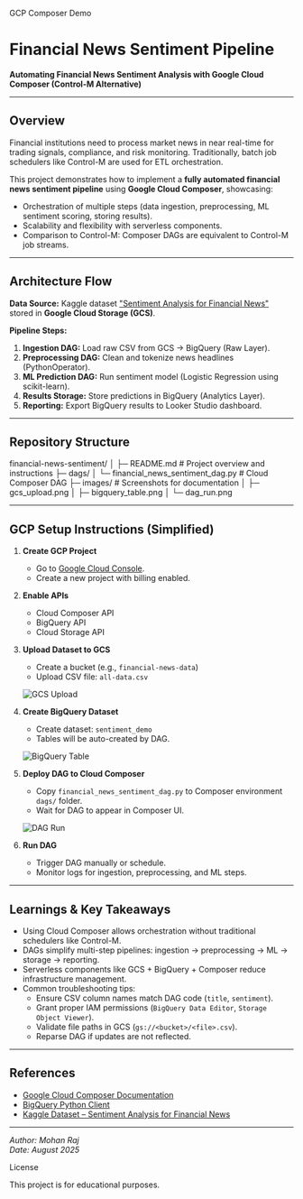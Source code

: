 
GCP Composer Demo

# Financial News Sentiment Pipeline

**Automating Financial News Sentiment Analysis with Google Cloud Composer (Control-M Alternative)**

---

## Overview

Financial institutions need to process market news in near real-time for trading signals, compliance, and risk monitoring. Traditionally, batch job schedulers like Control-M are used for ETL orchestration.  

This project demonstrates how to implement a **fully automated financial news sentiment pipeline** using **Google Cloud Composer**, showcasing:

- Orchestration of multiple steps (data ingestion, preprocessing, ML sentiment scoring, storing results).  
- Scalability and flexibility with serverless components.  
- Comparison to Control-M: Composer DAGs are equivalent to Control-M job streams.

---

## Architecture Flow

**Data Source:** Kaggle dataset ["Sentiment Analysis for Financial News"](https://www.kaggle.com/datasets/aaron7sun/financial-news-sentiment) stored in **Google Cloud Storage (GCS)**.  

**Pipeline Steps:**

1. **Ingestion DAG:** Load raw CSV from GCS → BigQuery (Raw Layer).  
2. **Preprocessing DAG:** Clean and tokenize news headlines (PythonOperator).  
3. **ML Prediction DAG:** Run sentiment model (Logistic Regression using scikit-learn).  
4. **Results Storage:** Store predictions in BigQuery (Analytics Layer).  
5. **Reporting:** Export BigQuery results to Looker Studio dashboard.  

---
## Repository Structure

financial-news-sentiment/
│
├─ README.md # Project overview and instructions
├─ dags/
│ └─ financial_news_sentiment_dag.py # Cloud Composer DAG
├─ images/ # Screenshots for documentation
│ ├─ gcs_upload.png
│ ├─ bigquery_table.png
│ └─ dag_run.png

---

## GCP Setup Instructions (Simplified)

1. **Create GCP Project**
   - Go to [Google Cloud Console](https://console.cloud.google.com/).  
   - Create a new project with billing enabled.

2. **Enable APIs**
   - Cloud Composer API  
   - BigQuery API  
   - Cloud Storage API

3. **Upload Dataset to GCS**
   - Create a bucket (e.g., `financial-news-data`)  
   - Upload CSV file: `all-data.csv`  

   ![GCS Upload](images/gcs_upload.png)

4. **Create BigQuery Dataset**
   - Create dataset: `sentiment_demo`  
   - Tables will be auto-created by DAG.

   ![BigQuery Table](images/bigquery_table.png)

5. **Deploy DAG to Cloud Composer**
   - Copy `financial_news_sentiment_dag.py` to Composer environment `dags/` folder.  
   - Wait for DAG to appear in Composer UI.

   ![DAG Run](images/dag_run.png)

6. **Run DAG**
   - Trigger DAG manually or schedule.  
   - Monitor logs for ingestion, preprocessing, and ML steps.

---

## Learnings & Key Takeaways

- Using Cloud Composer allows orchestration without traditional schedulers like Control-M.  
- DAGs simplify multi-step pipelines: ingestion → preprocessing → ML → storage → reporting.  
- Serverless components like GCS + BigQuery + Composer reduce infrastructure management.  
- Common troubleshooting tips:
  - Ensure CSV column names match DAG code (`title`, `sentiment`).  
  - Grant proper IAM permissions (`BigQuery Data Editor`, `Storage Object Viewer`).  
  - Validate file paths in GCS (`gs://<bucket>/<file>.csv`).  
  - Reparse DAG if updates are not reflected.

---

## References

- [Google Cloud Composer Documentation](https://cloud.google.com/composer/docs)  
- [BigQuery Python Client](https://cloud.google.com/bigquery/docs/reference/libraries)  
- [Kaggle Dataset – Sentiment Analysis for Financial News](https://www.kaggle.com/datasets/ankurzing/sentiment-analysis-for-financial-news)  

---


*Author: Mohan Raj*  
*Date: August 2025*

License

This project is for educational purposes.
